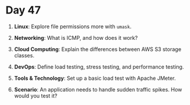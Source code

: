 # Day 47

1. **Linux**: Explore file permissions more with `umask`.

2. **Networking**: What is ICMP, and how does it work?

3. **Cloud Computing**: Explain the differences between AWS S3 storage classes.

4. **DevOps**: Define load testing, stress testing, and performance testing.

5. **Tools & Technology**: Set up a basic load test with Apache JMeter.

6. **Scenario**: An application needs to handle sudden traffic spikes. How would you test it?



